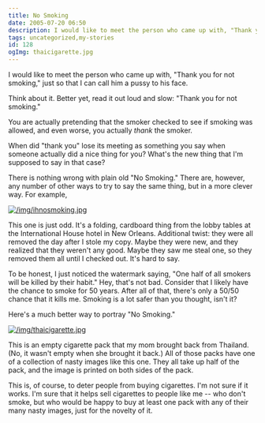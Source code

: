 ```yaml
---
title: No Smoking
date: 2005-07-20 06:50
description: I would like to meet the person who came up with, "Thank you for not smoking," just so that I can call him a pussy to his face.  Think about it.  Better yet, read it out loud and slow:  "Thank you for not smoking."
tags: uncategorized,my-stories
id: 128
ogImg: thaicigarette.jpg
---
```

I would like to meet the person who came up with, "Thank you for not smoking," just so that I can call him a pussy to his face.

Think about it.  Better yet, read it out loud and slow:  "Thank you for not smoking."

You are actually pretending that the smoker checked to see if smoking was allowed, and even worse, you actually <i>thank</i> the smoker.  

When did "thank you" lose its meeting as something you say when someone actually did a nice thing for you?  What's the new thing that I'm supposed to say in that case?

There is nothing wrong with plain old "No Smoking."  There are, however, any number of other ways to try to say the same thing, but in a more clever way.  For example,

<a class="lightview centered" href="/img/ihnosmoking.jpg" data-lightview-caption="" data-lightview-group="group1"><img src="/img/ihnosmoking.jpg" alt="/img/ihnosmoking.jpg"><br><span class="caption"></span></a>

This one is just odd.  It's a folding, cardboard thing from the lobby tables at the International House hotel in New Orleans.  Additional twist:  they were all removed the day after I stole my copy.  Maybe they were new, and they realized that they weren't any good.  Maybe they saw me steal one, so they removed them all until I checked out.  It's hard to say.

To be honest, I just noticed the watermark saying, "One half of all smokers will be killed by their habit."  Hey, that's not bad.  Consider that I likely have the chance to smoke for 50 years.  After all of that, there's only a 50/50 chance that it kills me.  Smoking is a lot safer than you thought, isn't it?


Here's a much better way to portray "No Smoking."

<a class="lightview centered" href="/img/thaicigarette.jpg" data-lightview-caption="" data-lightview-group="group1"><img src="/img/thaicigarette.jpg" alt="/img/thaicigarette.jpg"><br><span class="caption"></span></a>

This is an empty cigarette pack that my mom brought back from Thailand.  (No, it wasn't empty when she brought it back.)  All of those packs have one of a collection of nasty images like this one.  They all take up half of the pack, and the image is printed on both sides of the pack.

This is, of course, to deter people from buying cigarettes.  I'm not sure if it works.  I'm sure that it helps sell cigarettes to people like me -- who don't smoke, but who would be happy to buy at least one pack with any of their many nasty images, just for the novelty of it.


